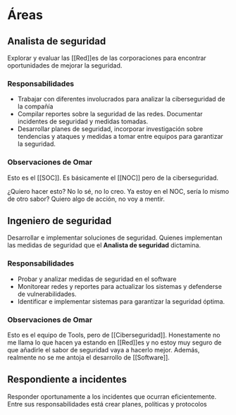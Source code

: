 # Áreas
## Analista de seguridad
Explorar y evaluar las [[Red]]es de las corporaciones para encontrar oportunidades de mejorar la seguridad.

### Responsabilidades
- Trabajar con diferentes involucrados para analizar la ciberseguridad de la compañía
- Compilar reportes sobre la seguridad de las redes. Documentar incidentes de seguridad y medidas tomadas.
- Desarrollar planes de seguridad, incorporar investigación sobre tendencias y ataques y medidas a tomar entre equipos para garantizar la seguridad. 

### Observaciones de Omar
Esto es el [[SOC]]. Es básicamente el [[NOC]] pero de la ciberseguridad. 

¿Quiero hacer esto? No lo sé, no lo creo. Ya estoy en el NOC, sería lo mismo de otro sabor? Quiero algo de acción, no voy a mentir.


## Ingeniero de seguridad
Desarrollar e implementar soluciones de seguridad. Quienes implementan las medidas de seguridad que el **Analista de seguridad** dictamina. 

### Responsabilidades
- Probar y analizar medidas de seguridad en el software
- Monitorear redes y reportes para actualizar los sistemas y defenderse de vulnerabilidades.
- Identificar e implementar sistemas para garantizar la seguridad óptima.

### Observaciones de Omar
Esto es el equipo de Tools, pero de [[Ciberseguridad]]. Honestamente no me llama lo que hacen ya estando en [[Red]]es y no estoy muy seguro de que añadirle el sabor de seguridad vaya a hacerlo mejor. Además, realmente no se me antoja el desarrollo de [[Software]].

## Respondiente a incidentes
Responder oportunamente a los incidentes que ocurran eficientemente. Entre sus responsabilidades está crear planes, políticas y protocolos 